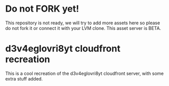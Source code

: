 # Do not FORK yet!

This repository is not ready, we will try to add more assets here so please do not fork it or connect it with your LVM clone. This asset server is BETA.

# d3v4eglovri8yt cloudfront recreation
 
This is a cool recreation of the d3v4eglovri8yt cloudfront server, with some extra stuff added.
